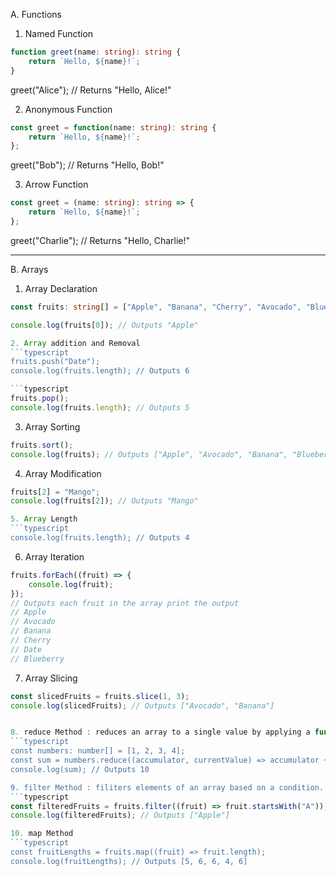 A. Functions

1. Named Function
```typescript
function greet(name: string): string {
    return `Hello, ${name}!`;
}
```
greet("Alice"); // Returns "Hello, Alice!"

2. Anonymous Function
```typescript
const greet = function(name: string): string {
    return `Hello, ${name}!`;
};
```
greet("Bob"); // Returns "Hello, Bob!"

3. Arrow Function
```typescript
const greet = (name: string): string => {
    return `Hello, ${name}!`;
};
```
greet("Charlie"); // Returns "Hello, Charlie!"

******************************************************************************************************************

B. Arrays
1. Array Declaration
```typescript
const fruits: string[] = ["Apple", "Banana", "Cherry", "Avocado", "Blueberry"];

console.log(fruits[0]); // Outputs "Apple"

2. Array addition and Removal 
```typescript
fruits.push("Date");
console.log(fruits.length); // Outputs 6

```typescript
fruits.pop();
console.log(fruits.length); // Outputs 5
```
3. Array Sorting
```typescript
fruits.sort();
console.log(fruits); // Outputs ["Apple", "Avocado", "Banana", "Blueberry", "Cherry", "Date"]
```
4. Array Modification
```typescript
fruits[2] = "Mango";
console.log(fruits[2]); // Outputs "Mango"

5. Array Length
```typescript
console.log(fruits.length); // Outputs 4
```
6. Array Iteration
```typescript
fruits.forEach((fruit) => {
    console.log(fruit);
});
// Outputs each fruit in the array print the output
// Apple
// Avocado
// Banana
// Cherry
// Date
// Blueberry
```
7. Array Slicing
```typescript
const slicedFruits = fruits.slice(1, 3);
console.log(slicedFruits); // Outputs ["Avocado", "Banana"]


8. reduce Method : reduces an array to a single value by applying a function to each element.
```typescript
const numbers: number[] = [1, 2, 3, 4];
const sum = numbers.reduce((accumulator, currentValue) => accumulator + currentValue, 0);
console.log(sum); // Outputs 10

9. filter Method : filiters elements of an array based on a condition.
```typescript
const filteredFruits = fruits.filter((fruit) => fruit.startsWith("A"));
console.log(filteredFruits); // Outputs ["Apple"]

10. map Method
```typescript
const fruitLengths = fruits.map((fruit) => fruit.length);
console.log(fruitLengths); // Outputs [5, 6, 6, 4, 6]